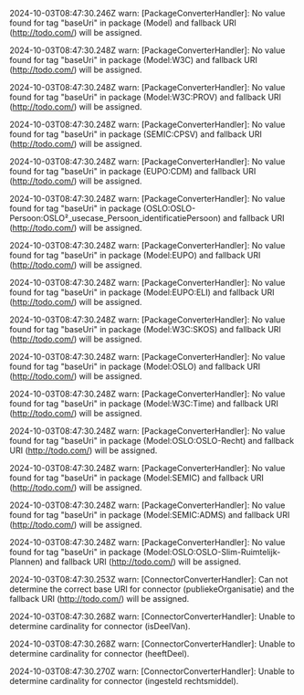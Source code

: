 2024-10-03T08:47:30.246Z warn: [PackageConverterHandler]: No value found for tag "baseUri" in package (Model) and fallback URI (http://todo.com/) will be assigned.

2024-10-03T08:47:30.248Z warn: [PackageConverterHandler]: No value found for tag "baseUri" in package (Model:W3C) and fallback URI (http://todo.com/) will be assigned.

2024-10-03T08:47:30.248Z warn: [PackageConverterHandler]: No value found for tag "baseUri" in package (Model:W3C:PROV) and fallback URI (http://todo.com/) will be assigned.

2024-10-03T08:47:30.248Z warn: [PackageConverterHandler]: No value found for tag "baseUri" in package (SEMIC:CPSV) and fallback URI (http://todo.com/) will be assigned.

2024-10-03T08:47:30.248Z warn: [PackageConverterHandler]: No value found for tag "baseUri" in package (EUPO:CDM) and fallback URI (http://todo.com/) will be assigned.

2024-10-03T08:47:30.248Z warn: [PackageConverterHandler]: No value found for tag "baseUri" in package (OSLO:OSLO-Persoon:OSLO²_usecase_Persoon_identificatiePersoon) and fallback URI (http://todo.com/) will be assigned.

2024-10-03T08:47:30.248Z warn: [PackageConverterHandler]: No value found for tag "baseUri" in package (Model:EUPO) and fallback URI (http://todo.com/) will be assigned.

2024-10-03T08:47:30.248Z warn: [PackageConverterHandler]: No value found for tag "baseUri" in package (Model:EUPO:ELI) and fallback URI (http://todo.com/) will be assigned.

2024-10-03T08:47:30.248Z warn: [PackageConverterHandler]: No value found for tag "baseUri" in package (Model:W3C:SKOS) and fallback URI (http://todo.com/) will be assigned.

2024-10-03T08:47:30.248Z warn: [PackageConverterHandler]: No value found for tag "baseUri" in package (Model:OSLO) and fallback URI (http://todo.com/) will be assigned.

2024-10-03T08:47:30.248Z warn: [PackageConverterHandler]: No value found for tag "baseUri" in package (Model:W3C:Time) and fallback URI (http://todo.com/) will be assigned.

2024-10-03T08:47:30.248Z warn: [PackageConverterHandler]: No value found for tag "baseUri" in package (Model:OSLO:OSLO-Recht) and fallback URI (http://todo.com/) will be assigned.

2024-10-03T08:47:30.248Z warn: [PackageConverterHandler]: No value found for tag "baseUri" in package (Model:SEMIC) and fallback URI (http://todo.com/) will be assigned.

2024-10-03T08:47:30.248Z warn: [PackageConverterHandler]: No value found for tag "baseUri" in package (Model:SEMIC:ADMS) and fallback URI (http://todo.com/) will be assigned.

2024-10-03T08:47:30.248Z warn: [PackageConverterHandler]: No value found for tag "baseUri" in package (Model:OSLO:OSLO-Slim-Ruimtelijk-Plannen) and fallback URI (http://todo.com/) will be assigned.

2024-10-03T08:47:30.253Z warn: [ConnectorConverterHandler]: Can not determine the correct base URI for connector (publiekeOrganisatie) and the fallback URI (http://todo.com/) will be assigned.

2024-10-03T08:47:30.268Z warn: [ConnectorConverterHandler]: Unable to determine cardinality for connector (isDeelVan).

2024-10-03T08:47:30.268Z warn: [ConnectorConverterHandler]: Unable to determine cardinality for connector (heeftDeel).

2024-10-03T08:47:30.270Z warn: [ConnectorConverterHandler]: Unable to determine cardinality for connector (ingesteld rechtsmiddel).


